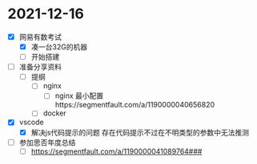 # 2021-12-16
 - [x] 网易有数考试
   - [x] 凑一台32G的机器
   - [ ] 开始搭建
 - [ ] 准备分享资料
   - [ ] 提纲
     - [ ] nginx
       - [ ] nginx 最小配置https://segmentfault.com/a/1190000040656820
     - [ ] docker
 - [x] vscode
   - [x] 解决js代码提示的问题 存在代码提示不过在不明类型的参数中无法推测
 - [ ] 参加思否年度总结
   - [ ] https://segmentfault.com/a/1190000041089764###
